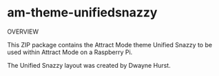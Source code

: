 # am-theme-unifiedsnazzy

OVERVIEW

This ZIP package contains the Attract Mode theme Unified Snazzy to be used within Attract Mode on a Raspberry Pi.

The Unified Snazzy layout was created by Dwayne Hurst.
